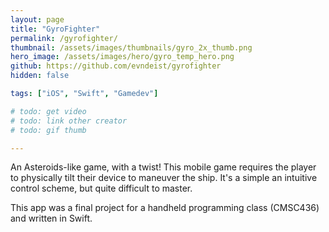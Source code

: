 ```yaml
---
layout: page
title: "GyroFighter"
permalink: /gyrofighter/
thumbnail: /assets/images/thumbnails/gyro_2x_thumb.png
hero_image: /assets/images/hero/gyro_temp_hero.png
github: https://github.com/evndeist/gyrofighter
hidden: false

tags: ["iOS", "Swift", "Gamedev"]

# todo: get video
# todo: link other creator
# todo: gif thumb

---
```


An Asteroids-like game, with a twist! This mobile game requires the player to physically tilt their device to maneuver the ship.
It's a simple an intuitive control scheme, but quite difficult to master.

This app was a final project for a handheld programming class (CMSC436) and written in Swift.